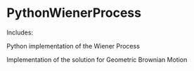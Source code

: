 # PythonWienerProcess
Includes:

Python implementation of the Wiener Process

Implementation of the solution for Geometric Brownian Motion
